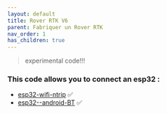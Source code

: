 ```yaml
---
layout: default
title: Rover RTK V6
parent: Fabriquer un Rover RTK
nav_order: 1
has_children: true
---
```


> experimental code!!!

### This code allows you to connect an esp32 :
* [esp32-wifi-ntrip](https://github.com/buched/F9p-ntrip-esp32) 	:white_check_mark:
* [esp32--android-BT](https://github.com/jancelin/RoverGNSS_RTK_BT_esp32_f9p) 	:white_check_mark:
